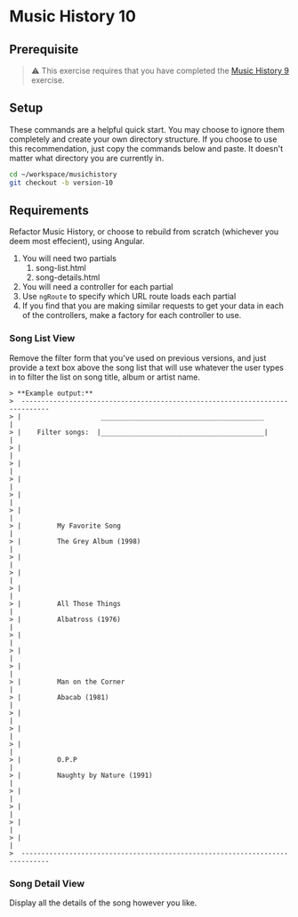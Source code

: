 # Music History 10

## Prerequisite

> :warning: This exercise requires that you have completed the [Music History 9](MUSIC_HISTORY_09.md) exercise.

## Setup

These commands are a helpful quick start. You may choose to ignore them completely and create your own directory structure. If you choose to use this recommendation, just copy the commands below and paste. It doesn't matter what directory you are currently in.

```bash
cd ~/workspace/musichistory
git checkout -b version-10
```

## Requirements

Refactor Music History, or choose to rebuild from scratch (whichever you deem most effecient), using Angular.

1. You will need two partials
    1. song-list.html
    1. song-details.html
1. You will need a controller for each partial
1. Use `ngRoute` to specify which URL route loads each partial
1. If you find that you are making similar requests to get your data in each of the controllers, make a factory for each controller to use.

### Song List View

Remove the filter form that you've used on previous versions, and just provide a text box above the song list that will use whatever the user types in to filter the list on song title, album or artist name.

```
> **Example output:**
>  -----------------------------------------------------------------------------
> |                    _________________________________________                |
> |    Filter songs:  |_________________________________________|               |
> |                                                                             |
> |                                                                             |
> |                                                                             |
> |                                                                             |
> |                                                                             |
> |         My Favorite Song                                                    |
> |         The Grey Album (1998)                                               |
> |                                                                             |
> |                                                                             |
> |                                                                             |
> |         All Those Things                                                    |
> |         Albatross (1976)                                                    |
> |                                                                             |
> |                                                                             |
> |                                                                             |
> |         Man on the Corner                                                   |
> |         Abacab (1981)                                                       |
> |                                                                             |
> |                                                                             |
> |                                                                             |
> |         O.P.P                                                               |
> |         Naughty by Nature (1991)                                            |
> |                                                                             |
> |                                                                             |
> |                                                                             |
> |                                                                             |
>  -----------------------------------------------------------------------------
```

### Song Detail View

Display all the details of the song however you like.

